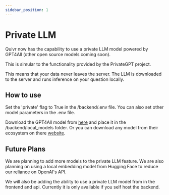 ```yaml
---
sidebar_position: 1
---
```


# Private LLM

Quivr now has the capability to use a private LLM model powered by GPT4All (other open source models coming soon).

This is simular to the functionality provided by the PrivateGPT project.

This means that your data never leaves the server. The LLM is downloaded to the server and runs inference on your question locally.

## How to use

Set the 'private' flag to True in the /backend/.env file. You can also set other model parameters in the .env file.

Download the GPT4All model from [here](https://gpt4all.io/models/ggml-gpt4all-j-v1.3-groovy.bin) and place it in the /backend/local_models folder. Or you can download any model from their ecosystem on there [website](https://gpt4all.io/index.html).

## Future Plans

We are planning to add more models to the private LLM feature. We are also planning on using a local embedding model from Hugging Face to reduce our reliance on OpenAI's API.

We will also be adding the ability to use a private LLM model from in the frontend and api. Currently it is only available if you self host the backend.
